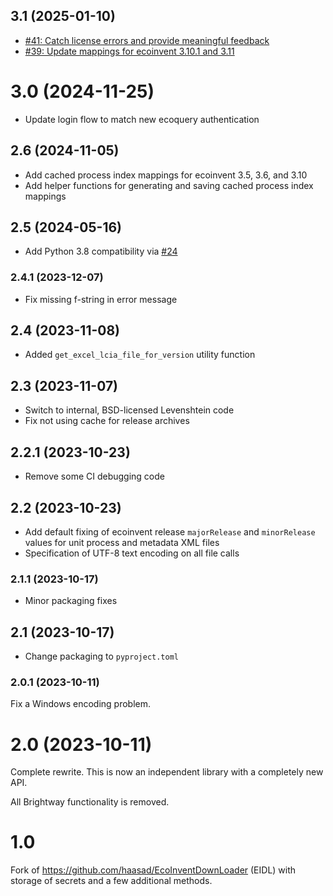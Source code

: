 ###

## 3.1 (2025-01-10)

* [#41: Catch license errors and provide meaningful feedback](https://github.com/brightway-lca/ecoinvent_interface/pull/41)
* [#39: Update mappings for ecoinvent 3.10.1 and 3.11](https://github.com/brightway-lca/ecoinvent_interface/pull/39)

# 3.0 (2024-11-25)

* Update login flow to match new ecoquery authentication

## 2.6 (2024-11-05)

* Add cached process index mappings for ecoinvent 3.5, 3.6, and 3.10
* Add helper functions for generating and saving cached process index mappings

## 2.5 (2024-05-16)

* Add Python 3.8 compatibility via [#24](https://github.com/brightway-lca/ecoinvent_interface/pull/24)

### 2.4.1 (2023-12-07)

* Fix missing f-string in error message

## 2.4 (2023-11-08)

* Added `get_excel_lcia_file_for_version` utility function

## 2.3 (2023-11-07)

* Switch to internal, BSD-licensed Levenshtein code
* Fix not using cache for release archives

## 2.2.1 (2023-10-23)

* Remove some CI debugging code

## 2.2 (2023-10-23)

* Add default fixing of ecoinvent release `majorRelease` and `minorRelease` values for unit process and metadata XML files
* Specification of UTF-8 text encoding on all file calls

### 2.1.1 (2023-10-17)

* Minor packaging fixes

## 2.1 (2023-10-17)

* Change packaging to `pyproject.toml`

### 2.0.1 (2023-10-11)

Fix a Windows encoding problem.

# 2.0 (2023-10-11)

Complete rewrite. This is now an independent library with a completely new API.

All Brightway functionality is removed.

# 1.0

Fork of https://github.com/haasad/EcoInventDownLoader (EIDL) with storage of secrets and a few additional methods.
